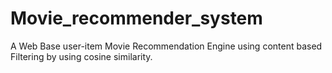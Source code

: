 # Movie_recommender_system
A Web Base user-item Movie Recommendation Engine using content based Filtering by using cosine similarity.
